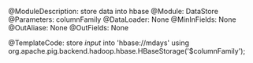 @ModuleDescription: store data into hbase
@Module: DataStore
@Parameters: columnFamily
@DataLoader: None
@MinInFields: None
@OutAliase: None
@OutFields: None

@TemplateCode:
store $input$ into 'hbase://mdays' using org.apache.pig.backend.hadoop.hbase.HBaseStorage('$columnFamily');
